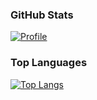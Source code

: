 ### GitHub Stats
[![Profile](https://github-readme-stats.vercel.app/api?username=andrealps&show_icons=true&theme=radical&include_all_commits=true&count_private=true)](https://github-readme-stats.vercel.app/api?username=andrealps&show_icons=true&theme=radical&include_all_commits=true&count_private=true)
### Top Languages
[![Top Langs](https://github-readme-stats.vercel.app/api/top-langs/?username=andrealps&layout=compact&show_icons=true&theme=radical)](https://github-readme-stats.vercel.app/api/top-langs/?username=andrealps&layout=compact&show_icons=true&theme=radical)


<!--
**andrealps/andrealps** is a ✨ _special_ ✨ repository because its `README.md` (this file) appears on your GitHub profile.

Here are some ideas to get you started:

- 🔭 I’m currently working on ...
- 🌱 I’m currently learning ...
- 👯 I’m looking to collaborate on ...
- 🤔 I’m looking for help with ...
- 💬 Ask me about ...
- 📫 How to reach me: ...
- 😄 Pronouns: ...
- ⚡ Fun fact: ...
-->
